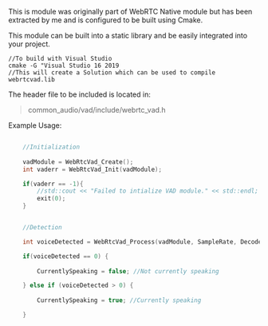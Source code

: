 This is module was originally part of WebRTC Native module but has been extracted by me and is configured to be built using Cmake.

This module can be built into a static library and be easily integrated into your project.

```
//To build with Visual Studio 
cmake -G "Visual Studio 16 2019
//This will create a Solution which can be used to compile webrtcvad.lib

```

The header file to be included is located in:
> common_audio/vad/include/webrtc_vad.h


Example Usage: 

```C++

    //Initialization
    
    vadModule = WebRtcVad_Create();
    int vaderr = WebRtcVad_Init(vadModule);

    if(vaderr == -1){
        //std::cout << "Failed to intialize VAD module." << std::endl;
        exit(0);
    }

```



```C++

    //Detection

    int voiceDetected = WebRtcVad_Process(vadModule, SampleRate, DecodedData, frame_size);

    if(voiceDetected == 0) {
    
        CurrentlySpeaking = false; //Not currently speaking

    } else if (voiceDetected > 0) {
    
        CurrentlySpeaking = true; //Currently speaking

    }

```
